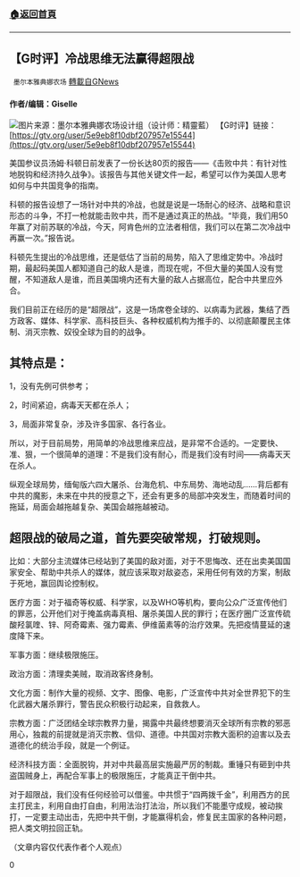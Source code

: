 ###  [:house:返回首頁](https://github.com/ourhimalayas/txt)
---

## 【G时评】冷战思维无法赢得超限战
` 墨尔本雅典娜农场` [轉載自GNews](https://gnews.org/zh-hans/940048/)

#### 作者/编辑：Giselle
![]()![](https://gnews.org/wp-content/uploads/2021/03/Picture4.png)图片来源：墨尔本雅典娜农场设计组（设计师：精靈藍）
【G时评】链接：[https://gtv.org/user/5e9eb8f10dbf207957e15544](https://gtv.org/user/5e9eb8f10dbf207957e15544)

美国参议员汤姆·科顿日前发表了一份长达80页的报告——《击败中共：有针对性地脱钩和经济持久战争》。该报告与其他关键文件一起，希望可以作为美国人思考如何与中共国竞争的指南。

科顿的报告设想了一场针对中共的冷战，也就是说是一场耐心的经济、战略和意识形态的斗争，不打一枪就能击败中共，而不是通过真正的热战。“毕竟，我们用50年赢了对前苏联的冷战，今天，阿肯色州的立法者相信，我们可以在第二次冷战中再赢一次。”报告说。

科顿先生提出的冷战思维，还是低估了当前的局势，陷入了思维定势中。冷战时期，最起码美国人都知道自己的敌人是谁，而现在呢，不但大量的美国人没有觉醒，不知道敌人是谁，而且美国境内还有大量的敌人占据高位，配合中共里应外合。

我们目前正在经历的是“超限战”，这是一场席卷全球的、以病毒为武器，集结了西方政客、媒体、科学家、高科技巨头、各种权威机构为推手的、以彻底颠覆民主体制、消灭宗教、奴役全球为目的的战争。

## **其特点是：**

1，没有先例可供参考；

2，时间紧迫，病毒天天都在杀人；

3，局面非常复杂，涉及许多国家、各行各业。

所以，对于目前局势，用简单的冷战思维来应战，是非常不合适的。一定要快、准、狠，一个很简单的道理：不是我们没有耐心，而是我们没有时间——病毒天天在杀人。

纵观全球局势，缅甸版六四大屠杀、台海危机、中东局势、海地动乱……背后都有中共的魔影，未来在中共的授意之下，还会有更多的局部冲突发生，而随着时间的拖延，局面会越拖越复杂、美国会越拖越被动。

## 超限战的破局之道，首先要突破常规，打破规则。

比如：大部分主流媒体已经站到了美国的敌对面，对于不思悔改、还在出卖美国国家安全、帮助中共杀人的媒体，就应该采取对敌姿态，采用任何有效的方案，制敌于死地，赢回舆论控制权。

医疗方面：对于福奇等权威、科学家，以及WHO等机构，要向公众广泛宣传他们的罪恶，公开他们对于掩盖病毒真相、屠杀美国人民的罪行；在医疗圈广泛宣传硫酸羟氯喹、锌、阿奇霉素、强力霉素、伊维菌素等的治疗效果。先把疫情蔓延的速度降下来。

军事方面：继续极限施压。

政治方面：清理卖美贼，取消政客终身制。

文化方面：制作大量的视频、文字、图像、电影，广泛宣传中共对全世界犯下的生化武器大屠杀罪行，警告民众积极行动起来，自救救人。

宗教方面：广泛团结全球宗教界力量，揭露中共最终想要消灭全球所有宗教的邪恶用心，独裁的前提就是消灭宗教、信仰、道德。中共国对宗教大面积的迫害以及去道德化的统治手段，就是一个例证。

经济科技方面：全面脱钩，并对中共最高层实施最严厉的制裁。重锤只有砸到中共盗国贼身上，再配合军事上的极限施压，才能真正干倒中共。

对于超限战，我们没有任何经验可以借鉴。中共惯于“四两拨千金”，利用西方的民主打民主，利用自由打自由，利用法治打法治，所以我们不能墨守成规，被动挨打，一定要主动出击，先把中共干倒，才能赢得机会，修复民主国家的各种问题，把人类文明拉回正轨。

（文章内容仅代表作者个人观点）

0
